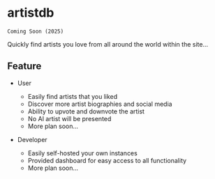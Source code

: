 # artistdb

```
Coming Soon (2025)
```

Quickly find artists you love from all around the world within the site...

## Feature

+ User
  - Easily find artists that you liked
  - Discover more artist biographies and social media
  - Ability to upvote and downvote the artist
  - No AI artist will be presented
  - More plan soon...
    
+ Developer
  - Easily self-hosted your own instances
  - Provided dashboard for easy access to all functionality
  - More plan soon...
